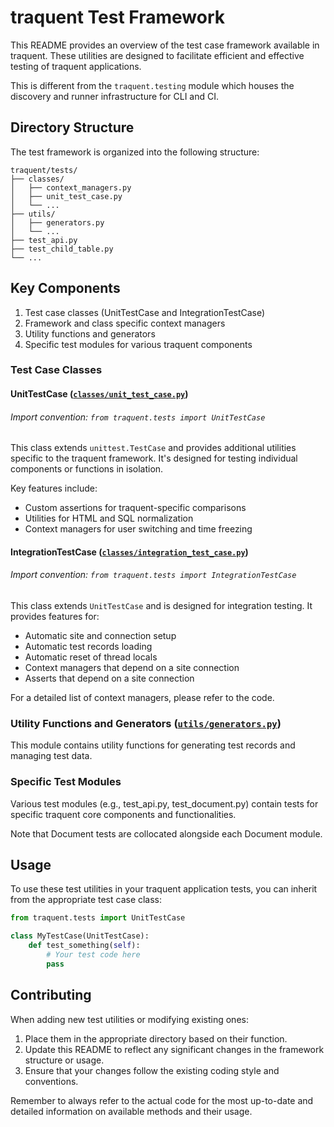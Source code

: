 # traquent Test Framework

This README provides an overview of the test case framework available in traquent. These utilities are designed to facilitate efficient and effective testing of traquent applications.

This is different from the `traquent.testing` module which houses the discovery and runner infrastructure for CLI and CI.

## Directory Structure

The test framework is organized into the following structure:

```
traquent/tests/
├── classes/
│   ├── context_managers.py
│   ├── unit_test_case.py
│   └── ...
├── utils/
│   ├── generators.py
│   └── ...
├── test_api.py
├── test_child_table.py
└── ...
```

## Key Components

1. Test case classes (UnitTestCase and IntegrationTestCase)
3. Framework and class specific context managers
4. Utility functions and generators
5. Specific test modules for various traquent components

### Test Case Classes

#### UnitTestCase ([`classes/unit_test_case.py`](./classes/unit_test_case.py))

###### Import convention: `from traquent.tests import UnitTestCase`

This class extends `unittest.TestCase` and provides additional utilities specific to the traquent framework. It's designed for testing individual components or functions in isolation.

Key features include:
- Custom assertions for traquent-specific comparisons
- Utilities for HTML and SQL normalization
- Context managers for user switching and time freezing

#### IntegrationTestCase ([`classes/integration_test_case.py`](./classes/integration_test_case.py))

###### Import convention: `from traquent.tests import IntegrationTestCase`

This class extends `UnitTestCase` and is designed for integration testing. It provides features for:
- Automatic site and connection setup
- Automatic test records loading
- Automatic reset of thread locals
- Context managers that depend on a site connection
- Asserts that depend on a site connection

For a detailed list of context managers, please refer to the code.

### Utility Functions and Generators ([`utils/generators.py`](./utils/generators.py))

This module contains utility functions for generating test records and managing test data.

### Specific Test Modules

Various test modules (e.g., test_api.py, test_document.py) contain tests for specific traquent core components and functionalities.

Note that Document tests are collocated alongside each Document module.

## Usage

To use these test utilities in your traquent application tests, you can inherit from the appropriate test case class:

```python
from traquent.tests import UnitTestCase

class MyTestCase(UnitTestCase):
    def test_something(self):
        # Your test code here
        pass
```

## Contributing

When adding new test utilities or modifying existing ones:
1. Place them in the appropriate directory based on their function.
2. Update this README to reflect any significant changes in the framework structure or usage.
3. Ensure that your changes follow the existing coding style and conventions.

Remember to always refer to the actual code for the most up-to-date and detailed information on available methods and their usage.
